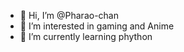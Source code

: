 - 👋 Hi, I’m @Pharao-chan
- 👀 I’m interested in gaming and Anime
- 🌱 I’m currently learning phython


<!---
Pharao-chan/Pharao-chan is a ✨ special ✨ repository because its `README.md` (this file) appears on your GitHub profile.
You can click the Preview link to take a look at your changes.
--->
